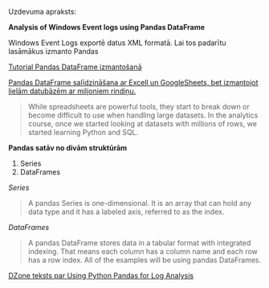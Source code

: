 Uzdevuma apraksts:

**Analysis of Windows Event logs using Pandas DataFrame**

Windows Event Logs exportē datus XML formatā. Lai tos padarītu lasāmākus izmanto Pandas

[Tutorial Pandas DataFrame izmantošanā](https://www.datacamp.com/community/tutorials/pandas-tutorial-dataframe-python)

[Pandas DataFrame salīdzināšana ar Excell un GoogleSheets, bet izmantojot lielām datubāzēm ar miljoniem rindiņu.](https://medium.com/datadriveninvestor/python-pandas-library-for-beginners-a-simplified-guide-for-getting-started-and-ditching-20992b7cd4da) 

>While spreadsheets are powerful tools, they start to break down or become difficult to use when handling large datasets. In the analytics course, once we started looking at datasets with millions of rows, we started learning Python and SQL.

**Pandas satāv no divām struktūrām**
1. Series
2. DataFrames

*Series*

>A pandas Series is one-dimensional. It is an array that can hold any data type and it has a labeled axis, referred to as the index. 


*DataFrames*

>A pandas DataFrame stores data in a tabular format with integrated indexing. That means each column has a column name and each row has a row index. All of the examples will be using pandas DataFrames.


[DZone teksts par Using Python Pandas for Log Analysis](https://dzone.com/articles/using-python-pandas-for-log-analysis])



